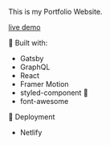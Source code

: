 This is my Portfolio Website.

[live demo](contevince.netlify.app)

🧰 Built with:

- Gatsby
- GraphQL
- React
- Framer Motion
- styled-component 💅
- font-awesome

🚀 Deployment

- Netlify
